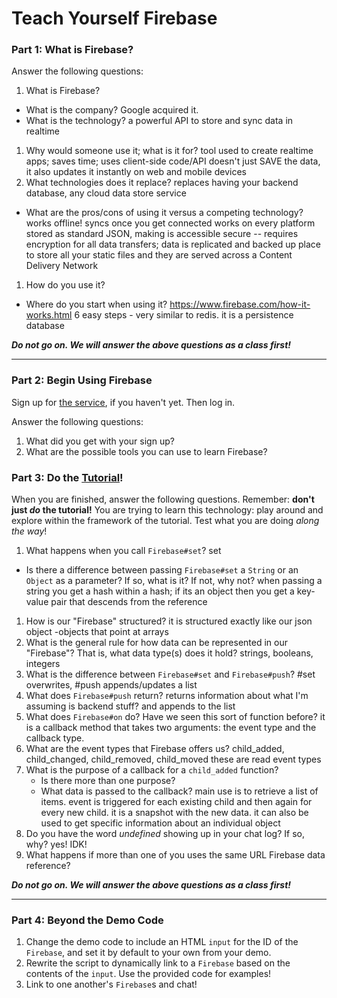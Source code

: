 # Teach Yourself Firebase

### Part 1: What is Firebase?

Answer the following questions:





1. What is Firebase?
  + What is the company?
  Google acquired it.
  + What is the technology?
  a powerful API to store and sync data in realtime
1. Why would someone use it; what is it for?
tool used to create realtime apps; saves time; uses client-side code/API
 doesn't just SAVE the data, it also updates it instantly on web and mobile devices
1. What technologies does it replace?
  replaces having your backend database, any cloud data store service
  + What are the pros/cons of using it versus a competing technology?
 works offline! syncs once you get connected
 works on every platform
 stored as standard JSON, making is accessible
 secure -- requires encryption for all data transfers; data is replicated and backed up
 place to store all your static files and they are served across a Content Delivery Network
1. How do you use it?
  + Where do you start when using it?
https://www.firebase.com/how-it-works.html
6 easy steps - very similar to redis. it is a persistence database

***Do not go on. We will answer the above questions as a class first!***

---

### Part 2: Begin Using Firebase

Sign up for [the service][firebase], if you haven't yet. Then log in.

Answer the following questions:

1. What did you get with your sign up?
1. What are the possible tools you can use to learn Firebase?


### Part 3: Do the [Tutorial][firebase-tutorial]!

When you are finished, answer the following questions. Remember: **don't just
_do_ the tutorial!** You are trying to learn this technology: play around and
explore within the framework of the tutorial. Test what you are doing *along the
way*!

1. What happens when you call `Firebase#set`?
set
  + Is there a difference between passing `Firebase#set` a `String`
    or an `Object` as a parameter? If so, what is it? If not, why not?
    when passing a string you get a hash within a hash; if its an object then you get a key-value pair that descends from the reference
1. How is our "Firebase" structured?
   it is structured exactly like our json object
-objects that point at arrays
1. What is the general rule for how data can be represented in our "Firebase"?
   That is, what data type(s) does it hold?
   strings, booleans, integers
1. What is the difference between `Firebase#set` and `Firebase#push`?
 #set overwrites, #push appends/updates a list
1. What does `Firebase#push` return?
returns information about what I'm assuming is backend stuff? and appends to the list
1. What does `Firebase#on` do? Have we seen this sort of function before?
it is a callback method that takes two arguments: the event type and the callback type.
1. What are the event types that Firebase offers us?
child_added, child_changed, child_removed, child_moved
these are read event types
1. What is the purpose of a callback for a `child_added` function?
   + Is there more than one purpose?
   + What data is passed to the callback?
main use is to retrieve a list of items. event is triggered for each existing child and then again for every new child. it is a snapshot with the new data.
it can also be used to get specific information about an individual object
1. Do you have the word *undefined* showing up in your chat log? If so, why?
yes! IDK!
1. What happens if more than one of you uses the same URL Firebase data
  reference?

***Do not go on. We will answer the above questions as a class first!***

---

### Part 4: Beyond the Demo Code

1. Change the demo code to include an HTML `input` for the ID of the `Firebase`,
   and set it by default to your own from your demo.
1. Rewrite the script to dynamically link to a `Firebase` based on the contents
   of the `input`. Use the provided code for examples!
1. Link to one another's `Firebase`s and chat!

<!-- Links -->

[firebase]:          https://www.firebase.com/
[firebase-tutorial]: https://www.firebase.com/tutorial/#gettingstarted
